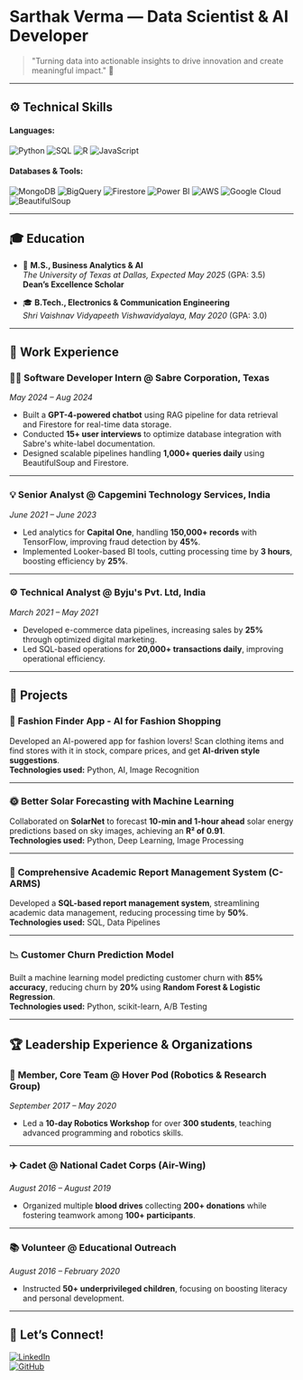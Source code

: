 # **Sarthak Verma** — Data Scientist & AI Developer 

> "Turning data into actionable insights to drive innovation and create meaningful impact." 🚀

---

## ⚙️ **Technical Skills**

#### **Languages:**
![Python](https://img.shields.io/badge/Python-3670A0?style=for-the-badge&logo=python&logoColor=ffdd54)
![SQL](https://img.shields.io/badge/SQL-003B57?style=for-the-badge&logo=PostgreSQL&logoColor=white)
![R](https://img.shields.io/badge/R-276DC3?style=for-the-badge&logo=r&logoColor=white)
![JavaScript](https://img.shields.io/badge/JavaScript-F7DF1E?style=for-the-badge&logo=javascript&logoColor=black)

#### **Databases & Tools:**
![MongoDB](https://img.shields.io/badge/MongoDB-47A248?style=for-the-badge&logo=mongodb&logoColor=white)
![BigQuery](https://img.shields.io/badge/BigQuery-4285F4?style=for-the-badge&logo=googlecloud&logoColor=white)
![Firestore](https://img.shields.io/badge/Firestore-FF6F00?style=for-the-badge&logo=googlecloud&logoColor=white)
![Power BI](https://img.shields.io/badge/Power_BI-F2C811?style=for-the-badge&logo=powerbi&logoColor=black)
![AWS](https://img.shields.io/badge/Amazon_AWS-232F3E?style=for-the-badge&logo=amazon-aws&logoColor=white)
![Google Cloud](https://img.shields.io/badge/Google_Cloud-4285F4?style=for-the-badge&logo=googlecloud&logoColor=white)
![BeautifulSoup](https://img.shields.io/badge/BeautifulSoup-3670A0?style=for-the-badge&logo=beautifulsoup&logoColor=ffdd54)

---

## 🎓 **Education**

- 🏫 **M.S., Business Analytics & AI**  
  _The University of Texas at Dallas, Expected May 2025_ (GPA: 3.5)  
  **Dean’s Excellence Scholar**

- 🎓 **B.Tech., Electronics & Communication Engineering**  
  _Shri Vaishnav Vidyapeeth Vishwavidyalaya, May 2020_ (GPA: 3.0)

---

## 💼 **Work Experience**

### 👨‍💻 **Software Developer Intern @ Sabre Corporation, Texas**  
_May 2024 – Aug 2024_

- Built a **GPT-4-powered chatbot** using RAG pipeline for data retrieval and Firestore for real-time data storage.  
- Conducted **15+ user interviews** to optimize database integration with Sabre's white-label documentation.  
- Designed scalable pipelines handling **1,000+ queries daily** using BeautifulSoup and Firestore.

---

### 💡 **Senior Analyst @ Capgemini Technology Services, India**  
_June 2021 – June 2023_

- Led analytics for **Capital One**, handling **150,000+ records** with TensorFlow, improving fraud detection by **45%**.  
- Implemented Looker-based BI tools, cutting processing time by **3 hours**, boosting efficiency by **25%**.

---

### ⚙️ **Technical Analyst @ Byju's Pvt. Ltd, India**  
_March 2021 – May 2021_

- Developed e-commerce data pipelines, increasing sales by **25%** through optimized digital marketing.  
- Led SQL-based operations for **20,000+ transactions daily**, improving operational efficiency.

---

## 🌟 **Projects**

### 👗 **Fashion Finder App - AI for Fashion Shopping**
Developed an AI-powered app for fashion lovers! Scan clothing items and find stores with it in stock, compare prices, and get **AI-driven style suggestions**.  
**Technologies used:** Python, AI, Image Recognition

---

### 🌞 **Better Solar Forecasting with Machine Learning**
Collaborated on **SolarNet** to forecast **10-min and 1-hour ahead** solar energy predictions based on sky images, achieving an **R² of 0.91**.  
**Technologies used:** Python, Deep Learning, Image Processing

---

### 📝 **Comprehensive Academic Report Management System (C-ARMS)**
Developed a **SQL-based report management system**, streamlining academic data management, reducing processing time by **50%**.  
**Technologies used:** SQL, Data Pipelines

---

### 📉 **Customer Churn Prediction Model**
Built a machine learning model predicting customer churn with **85% accuracy**, reducing churn by **20%** using **Random Forest & Logistic Regression**.  
**Technologies used:** Python, scikit-learn, A/B Testing

---

## 🏆 **Leadership Experience & Organizations**

### 🧠 **Member, Core Team @ Hover Pod (Robotics & Research Group)**  
_September 2017 – May 2020_

- Led a **10-day Robotics Workshop** for over **300 students**, teaching advanced programming and robotics skills.

---

### ✈️ **Cadet @ National Cadet Corps (Air-Wing)**  
_August 2016 – August 2019_

- Organized multiple **blood drives** collecting **200+ donations** while fostering teamwork among **100+ participants**.

---

### 📚 **Volunteer @ Educational Outreach**  
_August 2016 – February 2020_

- Instructed **50+ underprivileged children**, focusing on boosting literacy and personal development.

---

## 🚀 **Let’s Connect!**  
[![LinkedIn](https://img.shields.io/badge/LinkedIn-0A66C2?style=for-the-badge&logo=linkedin&logoColor=white)](https://www.linkedin.com/in/sarthakmverma)  
[![GitHub](https://img.shields.io/badge/GitHub-171515?style=for-the-badge&logo=github&logoColor=white)](https://github.com/sarthakmverma)
